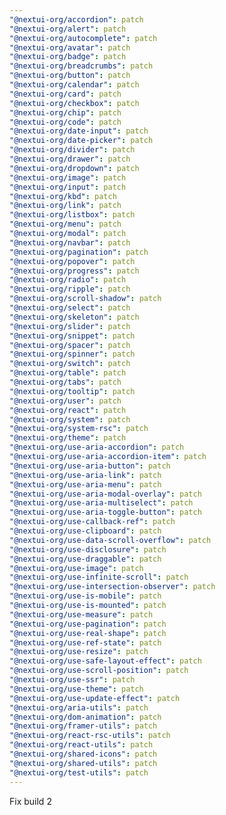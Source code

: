 ```yaml
---
"@nextui-org/accordion": patch
"@nextui-org/alert": patch
"@nextui-org/autocomplete": patch
"@nextui-org/avatar": patch
"@nextui-org/badge": patch
"@nextui-org/breadcrumbs": patch
"@nextui-org/button": patch
"@nextui-org/calendar": patch
"@nextui-org/card": patch
"@nextui-org/checkbox": patch
"@nextui-org/chip": patch
"@nextui-org/code": patch
"@nextui-org/date-input": patch
"@nextui-org/date-picker": patch
"@nextui-org/divider": patch
"@nextui-org/drawer": patch
"@nextui-org/dropdown": patch
"@nextui-org/image": patch
"@nextui-org/input": patch
"@nextui-org/kbd": patch
"@nextui-org/link": patch
"@nextui-org/listbox": patch
"@nextui-org/menu": patch
"@nextui-org/modal": patch
"@nextui-org/navbar": patch
"@nextui-org/pagination": patch
"@nextui-org/popover": patch
"@nextui-org/progress": patch
"@nextui-org/radio": patch
"@nextui-org/ripple": patch
"@nextui-org/scroll-shadow": patch
"@nextui-org/select": patch
"@nextui-org/skeleton": patch
"@nextui-org/slider": patch
"@nextui-org/snippet": patch
"@nextui-org/spacer": patch
"@nextui-org/spinner": patch
"@nextui-org/switch": patch
"@nextui-org/table": patch
"@nextui-org/tabs": patch
"@nextui-org/tooltip": patch
"@nextui-org/user": patch
"@nextui-org/react": patch
"@nextui-org/system": patch
"@nextui-org/system-rsc": patch
"@nextui-org/theme": patch
"@nextui-org/use-aria-accordion": patch
"@nextui-org/use-aria-accordion-item": patch
"@nextui-org/use-aria-button": patch
"@nextui-org/use-aria-link": patch
"@nextui-org/use-aria-menu": patch
"@nextui-org/use-aria-modal-overlay": patch
"@nextui-org/use-aria-multiselect": patch
"@nextui-org/use-aria-toggle-button": patch
"@nextui-org/use-callback-ref": patch
"@nextui-org/use-clipboard": patch
"@nextui-org/use-data-scroll-overflow": patch
"@nextui-org/use-disclosure": patch
"@nextui-org/use-draggable": patch
"@nextui-org/use-image": patch
"@nextui-org/use-infinite-scroll": patch
"@nextui-org/use-intersection-observer": patch
"@nextui-org/use-is-mobile": patch
"@nextui-org/use-is-mounted": patch
"@nextui-org/use-measure": patch
"@nextui-org/use-pagination": patch
"@nextui-org/use-real-shape": patch
"@nextui-org/use-ref-state": patch
"@nextui-org/use-resize": patch
"@nextui-org/use-safe-layout-effect": patch
"@nextui-org/use-scroll-position": patch
"@nextui-org/use-ssr": patch
"@nextui-org/use-theme": patch
"@nextui-org/use-update-effect": patch
"@nextui-org/aria-utils": patch
"@nextui-org/dom-animation": patch
"@nextui-org/framer-utils": patch
"@nextui-org/react-rsc-utils": patch
"@nextui-org/react-utils": patch
"@nextui-org/shared-icons": patch
"@nextui-org/shared-utils": patch
"@nextui-org/test-utils": patch
---
```


Fix build 2
